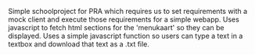 Simple schoolproject for PRA which requires us to set requirements with a mock client and execute those requirements for a simple webapp.
Uses javascript to fetch html sections for the 'menukaart' so they can be displayed.
Uses a simple javascript function so users can type a text in a textbox and download that text as a .txt file.
